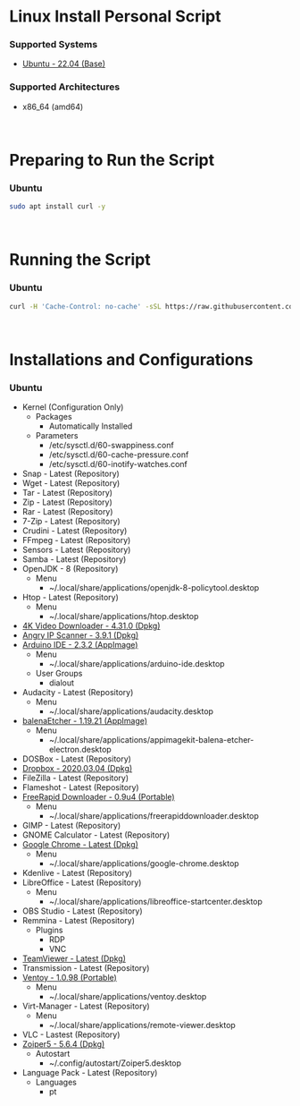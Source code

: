# Linux Install Personal Script

### Supported Systems
- [Ubuntu - 22.04 (Base)](https://ubuntu.com/download)

### Supported Architectures
- x86_64 (amd64)

<br/>

# Preparing to Run the Script

### Ubuntu
```bash
sudo apt install curl -y
```

<br/>

# Running the Script

### Ubuntu
```bash
curl -H 'Cache-Control: no-cache' -sSL https://raw.githubusercontent.com/daniloancilotto/linux-personal-script/master/ubuntu.sh | bash
```

<br/>

# Installations and Configurations

### Ubuntu
- Kernel (Configuration Only)
  - Packages
    - Automatically Installed
  - Parameters
    - /etc/sysctl.d/60-swappiness.conf
    - /etc/sysctl.d/60-cache-pressure.conf
    - /etc/sysctl.d/60-inotify-watches.conf
- Snap - Latest (Repository)
- Wget - Latest (Repository)
- Tar - Latest (Repository)
- Zip - Latest (Repository)
- Rar - Latest (Repository)
- 7-Zip - Latest (Repository)
- Crudini - Latest (Repository)
- FFmpeg - Latest (Repository)
- Sensors - Latest (Repository)
- Samba - Latest (Repository)
- OpenJDK - 8 (Repository)
  - Menu
    - ~/.local/share/applications/openjdk-8-policytool.desktop
- Htop - Latest (Repository)
  - Menu
    - ~/.local/share/applications/htop.desktop
- [4K Video Downloader - 4.31.0 (Dpkg)](https://www.4kdownload.com/downloads)
- [Angry IP Scanner - 3.9.1 (Dpkg)](https://angryip.org/download/)
- [Arduino IDE - 2.3.2 (AppImage)](https://www.arduino.cc/en/software)
  - Menu
    - ~/.local/share/applications/arduino-ide.desktop
  - User Groups
    - dialout
- Audacity - Latest (Repository)
  - Menu
    - ~/.local/share/applications/audacity.desktop
- [balenaEtcher - 1.19.21 (AppImage)](https://www.balena.io/etcher/)
  - Menu
    - ~/.local/share/applications/appimagekit-balena-etcher-electron.desktop
- DOSBox - Latest (Repository)
- [Dropbox - 2020.03.04 (Dpkg)](https://www.dropbox.com/install)
- FileZilla - Latest (Repository)
- Flameshot - Latest (Repository)
- [FreeRapid Downloader - 0.9u4 (Portable)](http://wordrider.net/freerapid/download.htm)
  - Menu
    - ~/.local/share/applications/freerapiddownloader.desktop
- GIMP - Latest (Repository)
- GNOME Calculator - Latest (Repository)
- [Google Chrome - Latest (Dpkg)](https://www.google.com/chrome/)
  - Menu
    - ~/.local/share/applications/google-chrome.desktop
- Kdenlive - Latest (Repository)
- LibreOffice - Latest (Repository)
  - Menu
    - ~/.local/share/applications/libreoffice-startcenter.desktop
- OBS Studio - Latest (Repository)
- Remmina - Latest (Repository)
  - Plugins
    - RDP
    - VNC
- [TeamViewer - Latest (Dpkg)](https://www.teamviewer.com/en-us/download/linux/)
- Transmission - Latest (Repository)
- [Ventoy - 1.0.98 (Portable)](https://www.ventoy.net/en/download.html)
  - Menu
    - ~/.local/share/applications/ventoy.desktop
- Virt-Manager - Latest (Repository)
  - Menu
    - ~/.local/share/applications/remote-viewer.desktop
- VLC - Lastest (Repository)
- [Zoiper5 - 5.6.4 (Dpkg)](https://www.zoiper.com/en/voip-softphone/download/current)
  - Autostart
    - ~/.config/autostart/Zoiper5.desktop
- Language Pack - Latest (Repository)
  - Languages
    - pt